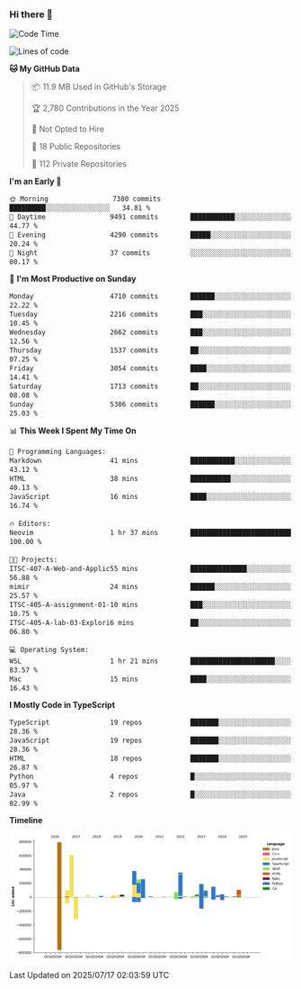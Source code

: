 ### Hi there 👋

<!--
**Clumsy-Coder/Clumsy-Coder** is a ✨ _special_ ✨ repository because its `README.md` (this file) appears on your GitHub profile.

Here are some ideas to get you started:

- 🔭 I’m currently working on ...
- 🌱 I’m currently learning ...
- 👯 I’m looking to collaborate on ...
- 🤔 I’m looking for help with ...
- 💬 Ask me about ...
- 📫 How to reach me: ...
- 😄 Pronouns: ...
- ⚡ Fun fact: ...
-->

<!-- anmol098/waka-readme-stats -->
<!--START_SECTION:waka-->
![Code Time](http://img.shields.io/badge/Code%20Time-1%2C287%20hrs%2037%20mins-blue)

![Lines of code](https://img.shields.io/badge/From%20Hello%20World%20I%27ve%20Written-3.6%20million%20lines%20of%20code-blue)

**🐱 My GitHub Data** 

> 📦 11.9 MB Used in GitHub's Storage 
 > 
> 🏆 2,780 Contributions in the Year 2025
 > 
> 🚫 Not Opted to Hire
 > 
> 📜 18 Public Repositories 
 > 
> 🔑 112 Private Repositories 
 > 
**I'm an Early 🐤** 

```text
🌞 Morning                7380 commits        █████████░░░░░░░░░░░░░░░░   34.81 % 
🌆 Daytime                9491 commits        ███████████░░░░░░░░░░░░░░   44.77 % 
🌃 Evening                4290 commits        █████░░░░░░░░░░░░░░░░░░░░   20.24 % 
🌙 Night                  37 commits          ░░░░░░░░░░░░░░░░░░░░░░░░░   00.17 % 
```
📅 **I'm Most Productive on Sunday** 

```text
Monday                   4710 commits        ██████░░░░░░░░░░░░░░░░░░░   22.22 % 
Tuesday                  2216 commits        ███░░░░░░░░░░░░░░░░░░░░░░   10.45 % 
Wednesday                2662 commits        ███░░░░░░░░░░░░░░░░░░░░░░   12.56 % 
Thursday                 1537 commits        ██░░░░░░░░░░░░░░░░░░░░░░░   07.25 % 
Friday                   3054 commits        ████░░░░░░░░░░░░░░░░░░░░░   14.41 % 
Saturday                 1713 commits        ██░░░░░░░░░░░░░░░░░░░░░░░   08.08 % 
Sunday                   5306 commits        ██████░░░░░░░░░░░░░░░░░░░   25.03 % 
```


📊 **This Week I Spent My Time On** 

```text
💬 Programming Languages: 
Markdown                 41 mins             ███████████░░░░░░░░░░░░░░   43.12 % 
HTML                     38 mins             ██████████░░░░░░░░░░░░░░░   40.13 % 
JavaScript               16 mins             ████░░░░░░░░░░░░░░░░░░░░░   16.74 % 

🔥 Editors: 
Neovim                   1 hr 37 mins        █████████████████████████   100.00 % 

🐱‍💻 Projects: 
ITSC-407-A-Web-and-Applic55 mins             ██████████████░░░░░░░░░░░   56.88 % 
mimir                    24 mins             ██████░░░░░░░░░░░░░░░░░░░   25.57 % 
ITSC-405-A-assignment-01-10 mins             ███░░░░░░░░░░░░░░░░░░░░░░   10.75 % 
ITSC-405-A-lab-03-Explori6 mins              ██░░░░░░░░░░░░░░░░░░░░░░░   06.80 % 

💻 Operating System: 
WSL                      1 hr 21 mins        █████████████████████░░░░   83.57 % 
Mac                      15 mins             ████░░░░░░░░░░░░░░░░░░░░░   16.43 % 
```

**I Mostly Code in TypeScript** 

```text
TypeScript               19 repos            ███████░░░░░░░░░░░░░░░░░░   28.36 % 
JavaScript               19 repos            ███████░░░░░░░░░░░░░░░░░░   28.36 % 
HTML                     18 repos            ███████░░░░░░░░░░░░░░░░░░   26.87 % 
Python                   4 repos             █░░░░░░░░░░░░░░░░░░░░░░░░   05.97 % 
Java                     2 repos             █░░░░░░░░░░░░░░░░░░░░░░░░   02.99 % 
```



**Timeline**

![Lines of Code chart](https://raw.githubusercontent.com/Clumsy-Coder/Clumsy-Coder/main/assets/bar_graph.png)


 Last Updated on 2025/07/17 02:03:59 UTC
<!--END_SECTION:waka-->
